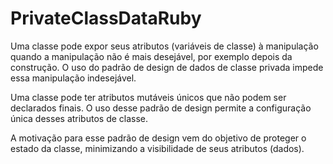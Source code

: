 # PrivateClassDataRuby

Uma classe pode expor seus atributos (variáveis de classe) à manipulação quando a manipulação não é mais desejável, por exemplo depois da construção. O uso do padrão de design de dados de classe privada impede essa manipulação indesejável.

Uma classe pode ter atributos mutáveis únicos que não podem ser declarados finais. O uso desse padrão de design permite a configuração única desses atributos de classe.

A motivação para esse padrão de design vem do objetivo de proteger o estado da classe, minimizando a visibilidade de seus atributos (dados).
